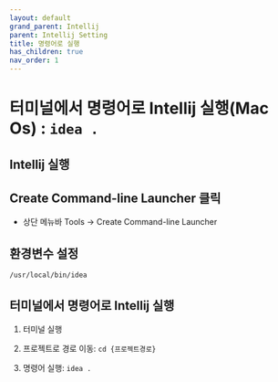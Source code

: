```yaml
---
layout: default
grand_parent: Intellij
parent: Intellij Setting
title: 명령어로 실행
has_children: true
nav_order: 1
---
```


# 터미널에서 명령어로 Intellij 실행(Mac Os) : `idea .`


## Intellij 실행


## Create Command-line Launcher 클릭

- 상단 메뉴바 Tools -> Create Command-line Launcher



## 환경변수 설정

`/usr/local/bin/idea`



## 터미널에서 명령어로 Intellij 실행

1. 터미널 실행


2. 프로젝트로 경로 이동: `cd {프로젝트경로}`


3. 명령어 실행: `idea .` 
